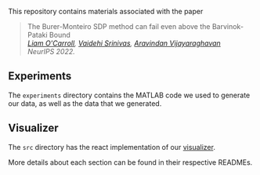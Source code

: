 This repository contains materials associated with the paper 

> The Burer-Monteiro SDP method can fail even above the Barvinok-Pataki Bound  
> *[Liam O'Carroll](https://liamocarroll.github.io), [Vaidehi Srinivas](https://vaidehi8913.github.io), [Aravindan Vijayaraghavan](https://users.cs.northwestern.edu/~aravindv/)*  
> *NeurIPS 2022.*

## Experiments 

The ``experiments`` directory contains the MATLAB code we used to generate our 
data, as well as the data that we generated.  

## Visualizer
The ``src`` directory has the react implementation of our [visualizer](vaidehi8913.github.ip/burer-monteiro).  

More details about each section can be found in their respective READMEs.